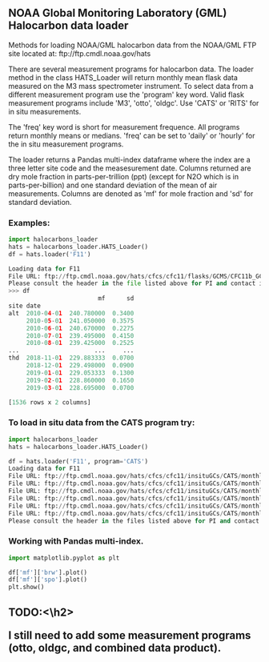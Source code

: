 <h2>NOAA Global Monitoring Laboratory (GML) Halocarbon data loader</h2>
  
<p>Methods for loading NOAA/GML halocarbon data from the NOAA/GML FTP site located at: ftp://ftp.cmdl.noaa.gov/hats</p>

<p>There are several measurement programs for halocarbon data. The loader method in the class HATS_Loader will return monthly mean flask data measured on the M3 mass spectrometer instrument. To select data from a different measurement program use the 'program' key word. Valid flask measurement programs include 'M3', 'otto', 'oldgc'. Use 'CATS' or 'RITS' for in situ measurements.</p>

<p>The 'freq' key word is short for measurement frequence. All programs return monthly means or medians. 'freq' can be set to 'daily' or 'hourly' for the in situ measurement programs.</p>

<p>The loader returns a Pandas multi-index dataframe where the index are a three letter site code and the measesurement date. Columns returned are dry mole fraction in parts-per-trillion (ppt) (except for N2O which is in parts-per-billion) and one standard deviation of the mean of air measurements. Columns are denoted as 'mf' for mole fraction and 'sd' for standard deviation.</p>

<h3>Examples:</h3>

```python
import halocarbons_loader
hats = halocarbons_loader.HATS_Loader()
df = hats.loader('F11')

Loading data for F11
File URL: ftp://ftp.cmdl.noaa.gov/hats/cfcs/cfc11/flasks/GCMS/CFC11b_GCMS_flask.txt
Please consult the header in the file listed above for PI and contact information.
>>> df
                         mf      sd
site date                          
alt  2010-04-01  240.780000  0.3400
     2010-05-01  241.050000  0.3575
     2010-06-01  240.670000  0.2275
     2010-07-01  239.495000  0.4150
     2010-08-01  239.425000  0.2525
...                     ...     ...
thd  2018-11-01  229.883333  0.0700
     2018-12-01  229.498000  0.0900
     2019-01-01  229.053333  0.1300
     2019-02-01  228.860000  0.1650
     2019-03-01  228.695000  0.0700

[1536 rows x 2 columns]
```

<h3>To load in situ data from the CATS program try:</h3>

```python
import halocarbons_loader
hats = halocarbons_loader.HATS_Loader()

df = hats.loader('F11', program='CATS')
Loading data for F11
File URL: ftp://ftp.cmdl.noaa.gov/hats/cfcs/cfc11/insituGCs/CATS/monthly/brw_F11_MM.dat
File URL: ftp://ftp.cmdl.noaa.gov/hats/cfcs/cfc11/insituGCs/CATS/monthly/nwr_F11_MM.dat
File URL: ftp://ftp.cmdl.noaa.gov/hats/cfcs/cfc11/insituGCs/CATS/monthly/mlo_F11_MM.dat
File URL: ftp://ftp.cmdl.noaa.gov/hats/cfcs/cfc11/insituGCs/CATS/monthly/smo_F11_MM.dat
File URL: ftp://ftp.cmdl.noaa.gov/hats/cfcs/cfc11/insituGCs/CATS/monthly/spo_F11_MM.dat
File URL: ftp://ftp.cmdl.noaa.gov/hats/cfcs/cfc11/insituGCs/CATS/monthly/sum_F11_MM.dat
Please consult the header in the files listed above for PI and contact information.
```

<h3>Working with Pandas multi-index.</h3>

```python
import matplotlib.pyplot as plt

df['mf']['brw'].plot()
df['mf']['spo'].plot()
plt.show()
```

<h2>TODO:<\h2>
  
  <p>I still need to add some measurement programs (otto, oldgc, and combined data product).</p>
